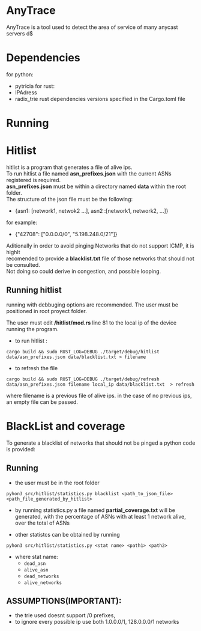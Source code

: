 # AnyTrace
AnyTrace is a tool used to detect the area of service of many anycast servers d$

# Dependencies
for python:
- pytricia
for rust:
- IPAdress
- radix_trie 
rust dependencies versions specified in the Cargo.toml file

# Running

# Hitlist
hitlist is a program that generates a file of alive ips.  
To run hitlist a file named **asn_prefixes.json** with the current ASNs registered is required.  
**asn_prefixes.json** must be within a directory named **data** within the root folder.  
The structure of the json file must be the following:  
- {asn1: [network1, netwok2 ...], asn2 :[network1, network2, ...]}  

for example:  
- {"42708": ["0.0.0.0/0", "5.198.248.0/21"]}  

Aditionally in order to avoid pinging Networks that do not support ICMP, it is highlt  
recomended to provide a **blacklist.txt** file of those networks that should not be consulted.  
Not doing so could derive in congestion, and possible looping.


## Running hitlist
running with debbuging options are recommended. The user must be positioned in root proyect folder.

The user must edit **/hitlist/mod.rs** line 81 to the local ip of the device running the program.

- to run hitlist :

```
cargo build && sudo RUST_LOG=DEBUG ./target/debug/hitlist data/asn_prefixes.json data/blacklist.txt > filename

```

- to refresh the file

```
cargo build && sudo RUST_LOG=DEBUG ./target/debug/refresh data/asn_prefixes.json filename local_ip data/blacklist.txt  > refresh

```

where filename is a previous file of alive ips. in the case of no previous ips, an empty file can be passed.

# BlackList and coverage
To generate a blacklist of networks that should not be pinged a python code is provided:

## Running 

- the user must be in the root folder

```
pyhon3 src/hitlist/statistics.py blacklist <path_to_json_file> <path_file_generated_by_hitlist>
```

- by running statistics.py a file named **partial_coverage.txt** will be generated,  with the percentage of ASNs with at least
1 network alive, over the total of ASNs

- other statistcs can be obtained by running

```
pyhon3 src/hitlist/statistics.py <stat name> <path1> <path2>
```
- where stat name:
    - `dead_asn`
    - `alive_asn`
    - `dead_networks`
    - `alive_networks`


## ASSUMPTIONS(IMPORTANT):
- the trie used doesnt support /0 prefixes,
- to ignore every possible ip use both 1.0.0.0/1, 128.0.0.0/1 networks